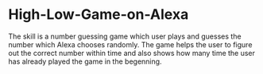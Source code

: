 # High-Low-Game-on-Alexa
The skill is a number guessing game which user plays and guesses the number which Alexa chooses randomly. The game helps the user to figure out the correct number within time and also shows how many time the user has already played the game in the begenning.
